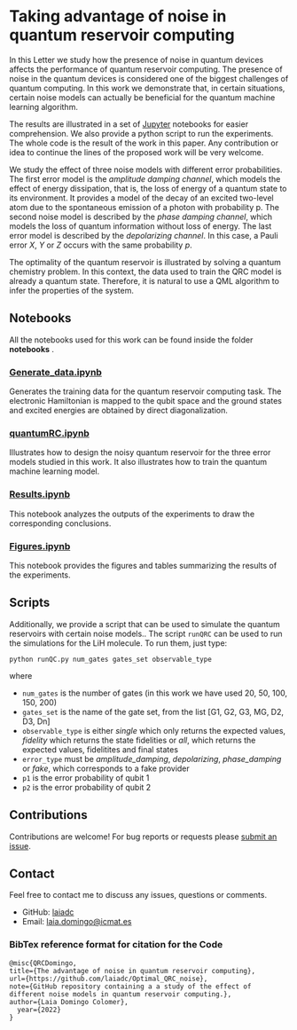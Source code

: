 # Taking advantage of noise in quantum reservoir computing

In this Letter we study how the presence of noise in quantum devices affects the performance of quantum reservoir computing. The presence of noise in the quantum devices is considered one of the biggest challenges of quantum computing. In this work we demonstrate that, in certain situations, certain noise models can actually be beneficial for the quantum machine learning algorithm.

The results are illustrated in a set of [Jupyter](https://jupyter.org/) notebooks for easier comprehension. We also provide a python script to run the experiments. The whole code is the result of the work in  this paper. Any contribution or idea to continue the lines of the proposed work will be very welcome.

We study the effect of three noise models with different error probabilities. The first error model is the *amplitude damping channel*, which models the effect of energy dissipation, that is, the loss of energy of a quantum state to its environment. It provides a model of the decay of an excited two-level atom due to the spontaneous emission of a photon with probability p.  The second noise model is described by the *phase damping channel*, which models the loss of quantum information without loss of energy. The last error model is described by the *depolarizing channel*. In this case, a Pauli error $X$, $Y$ or $Z$ occurs with the same probability $p$.

The optimality of the quantum reservoir is illustrated by solving a quantum chemistry problem. In this context, the data used to train the QRC model is already a quantum state. Therefore, it is natural to use a QML algorithm to infer the properties of the system.

## Notebooks

All the notebooks used for this work can be found inside the folder **notebooks** .

### [Generate_data.ipynb](https://github.com/laiadc/Optimal_QRC_noise/blob/main/notebooks/Generate_data.ipynb) 
Generates the training data for the quantum reservoir computing task. The electronic Hamiltonian is mapped to the qubit space and the ground states and excited energies are obtained by direct diagonalization.

### [quantumRC.ipynb](https://github.com/laiadc/Optimal_QRC_noise/blob/main/notebooks/quantumRC.ipynb) 
Illustrates how to design the noisy quantum reservoir for the three error models studied in this work. It also illustrates how to train the quantum machine learning model.

### [Results.ipynb](https://github.com/laiadc/Optimal_QRC_noise/blob/main/notebooks/Results.ipynb) 
This notebook analyzes the outputs of the experiments to draw the corresponding conclusions.

### [Figures.ipynb](https://github.com/laiadc/Optimal_QRC_noise/blob/main/notebooks/Figures.ipynb) 
This notebook provides the figures and tables summarizing the results of the experiments. 

## Scripts

Additionally, we provide a script that can be used to simulate the quantum reservoirs with certain noise models.. The script `runQRC` can be used to run the simulations for the LiH molecule. To run them, just type:

`python runQC.py num_gates gates_set observable_type `

where 

+ `num_gates` is the number of gates (in this work we have used 20, 50, 100, 150, 200)
+ `gates_set` is the name of the gate set, from the list [G1, G2, G3, MG, D2, D3, Dn]
+ `observable_type` is either *single* which only returns the expected values, *fidelity* which returns the state fidelities or *all*, which returns the expected values, fidelitites and final states
+ `error_type` must be *amplitude_damping*, *depolarizing*, *phase_damping* or *fake*, which corresponds to a fake provider
+ `p1` is the error probability of qubit 1
+ `p2` is the error probability of qubit 2

## Contributions

Contributions are welcome!  For bug reports or requests please [submit an issue](https://github.com/laiadc/Optimal_QRC_noise/issues).

## Contact  

Feel free to contact me to discuss any issues, questions or comments.

* GitHub: [laiadc](https://github.com/laiadc)
* Email: [laia.domingo@icmat.es](laia.domingo@icmat.es)

### BibTex reference format for citation for the Code
```
@misc{QRCDomingo,
title={The advantage of noise in quantum reservoir computing},
url={https://github.com/laiadc/Optimal_QRC_noise},
note={GitHub repository containing a a study of the effect of different noise models in quantum reservoir computing.},
author={Laia Domingo Colomer},
  year={2022}
}
```

